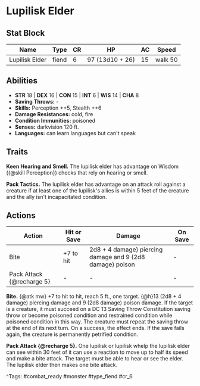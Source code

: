 # Lupilisk Elder

## Stat Block

| Name | Type | CR | HP | AC | Speed |
|------|------|----|----|----|-------|
| Lupilisk Elder | fiend | 6 | 97 (13d10 + 26) | 15 | walk 50 |

## Abilities

- **STR** 18 | **DEX** 16 | **CON** 15 | **INT** 6 | **WIS** 14 | **CHA** 8
- **Saving Throws:** -  
- **Skills:** Perception ++5, Stealth ++6  
- **Damage Resistances:** cold, fire  
- **Condition Immunities:** poisoned  
- **Senses:** darkvision 120 ft.  
- **Languages:** can learn languages but can't speak

## Traits

**Keen Hearing and Smell.** The lupilisk elder has advantage on Wisdom ({@skill Perception}) checks that rely on hearing or smell.

**Pack Tactics.** The lupilisk elder has advantage on an attack roll against a creature if at least one of the lupilisk's allies is within 5 feet of the creature and the ally isn't incapacitated condition.


## Actions

| Action | Hit or Save | Damage | On Save |
|--------|--------------|--------|----------|
| Bite | +7 to hit | 2d8 + 4 damage) piercing damage and 9 (2d8 damage) poison | - |
| Pack Attack {@recharge 5} | - | - | - |

**Bite.** {@atk mw} +7 to hit to hit, reach 5 ft., one target. {@h}13 (2d8 + 4 damage) piercing damage and 9 (2d8 damage) poison damage. If the target is a creature, it must succeed on a DC 13 Saving Throw Constitution saving throw or become poisoned condition and restrained condition while poisoned condition in this way. The creature must repeat the saving throw at the end of its next turn. On a success, the effect ends. If the save fails again, the creature is permanently petrified condition.

**Pack Attack {@recharge 5}.** One lupilisk or lupilisk whelp the lupilisk elder can see within 30 feet of it can use a reaction to move up to half its speed and make a bite attack. The target must be able to hear or see the elder. The lupilisk elder then makes one bite attack.


^Tags: #combat_ready #monster #type_fiend #cr_6